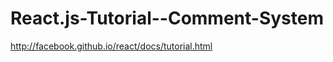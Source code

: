 React.js-Tutorial--Comment-System
=================================

http://facebook.github.io/react/docs/tutorial.html
